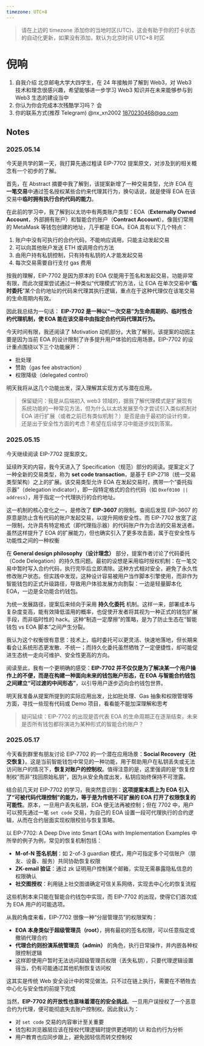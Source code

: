 ```yaml
---
timezone: UTC+8
---
```


> 请在上边的 timezone 添加你的当地时区(UTC)，这会有助于你的打卡状态的自动化更新，如果没有添加，默认为北京时间 UTC+8 时区


# 倪响

1. 自我介绍 北京邮电大学大四学生，在 24 年接触并了解到 Web3，对 Web3 技术和理念很感兴趣，希望能够进一步学习 Web3 知识并在未来能够参与到 Web3 生态的建设当中
2. 你认为你会完成本次残酷学习吗？ 会
3. 你的联系方式(推荐 Telegram) @nx_xn2002   1870230468@qq.com

## Notes

<!-- Content_START -->

### 2025.05.14

今天是共学的第一天，我打算先通过粗读 EIP-7702 提案原文，对涉及到的相关概念有一个初步的了解。

首先，在 Abstract 摘要中我了解到，该提案新增了一种交易类型，允许 EOA 在**一笔交易**中通过签名授权某些合约来代理其行为，换句话说，就是使得 EOA 在该交易中**临时拥有执行合约代码的能力**。

在此前的学习中，我了解到以太坊中有两类账户类型：EOA（**Externally Owned Account**，外部拥有账户）和智能合约账户（**Contract Account**）。像我们常用的 MetaMask 等钱包创建的地址，几乎都是 EOA。EOA 具有以下几个特点：

1. 账户中没有可执行的合约代码，不能响应调用，只能主动发起交易
2. 可以向其他账户发送 ETH 或调用合约方法
3. 由用户持有私钥控制，只有持有私钥的人才能发起交易
4. 每次交易需要自行支付 gas 费用

按我的理解，EIP-7702 是因为原本的 EOA 仅能用于签名和发起交易，功能非常有限，而此次提案尝试通过一种类似“代理模式”的方法，让 EOA 在单次交易中“**临时委托**”某个合约地址的代码来代理其执行逻辑，重点在于这种代理仅在该笔交易的生命周期内有效。

因此我总结为一句话：
 **EIP-7702 是一种以“一次交易”为生命周期的、临时性合约代理机制，使 EOA 能在该交易中由指定合约代码代理其行为。**

今天时间有限，我还阅读了 Motivation 动机部分。大致了解到，该提案的动因主要是因为当前 EOA 的设计限制了许多提升用户体验的应用场景。EIP-7702 的设计重点围绕以下三个功能展开：

- 批处理
- 赞助（gas fee abstraction）
- 权限降级（delegated control）

明天我将从这几个功能出发，深入理解其实现方式与潜在应用。

> 保留疑问：我是从后端初入 web3 领域的，据我了解代理模式是扩展现有系统功能的一种常见方法，但为什么以太坊发展至今才尝试引入类似机制对 EOA 进行扩展（或者之前已有类似机制？）是否是由于最初的设计约束，还是出于安全性方面的考虑？希望在后续学习中能逐步找到答案。

### 2025.05.15

今天继续阅读 EIP-7702 提案原文。

延续昨天的内容，我今天进入了 Specification（规范）部分的阅读。提案定义了一种全新的交易类型，称为 **set code transaction**，是基于 EIP-2718（统一交易类型架构）之上的扩展。该交易类型允许 EOA 在发起交易时，携带一个“委托指示器”（delegation indicator），即一段特定格式的合约代码（如 `0xef0100 || address`），用于指定一个代理执行的合约地址。

这一机制的核心变化之一，是修改了 **EIP-3607** 的限制。查阅后发现 EIP-3607 的原意是防止含有代码的账户发起交易，以提升网络安全性。而 EIP-7702 放宽了这一限制，允许具有特定格式（即代理指示器）的代码账户作为合法的交易发送者。虽然这样提升了 EOA 的扩展能力，但也确实引入了更多攻击面，属于在安全性与功能性之间的一种权衡

在 **General design philosophy（设计理念）** 部分，提案作者讨论了代码委托（Code Delegation）的持久性问题。最初的设想是采用临时授权机制：在一笔交易中暂时写入合约代码，执行完毕后立即清除。这种方式相对安全，避免了永久性修改账户状态。但实践中发现，这种设计容易被用户当作脚本引擎使用，而非作为智能钱包的正式升级路径，导致用户体验发展方向割裂：一边是轻量脚本化 EOA，一边是全功能合约钱包。

为统一发展路径，提案后来倾向于采用 **持久化委托** 机制。这样一来，部署成本与复杂度变高，能有效降低滥用的概率，也促使开发者将其视为一种正式的钱包扩展手段，而非临时性的 hack。这种“制造一定摩擦”的策略，是为了防止生态在“智能钱包 vs EOA 脚本”之间产生分裂。

我认为这个权衡很有意思：技术上，临时委托可以更灵活、快速地落地，但长期来看会让系统形态更发散、不统一；而持久化委托虽然牺牲了一定便捷性，却可能促进生态统一走向可维护、安全性更高的方向。

阅读至此，我有一个更明确的感受：**EIP-7702 并不仅仅是为了解决某一个用户操作上的不便，而是在构建一种面向未来的钱包账户形态，在 EOA 与智能合约钱包之间建立“可过渡的中间形态”**，以引导用户逐步迈向合约钱包世界。

明天我准备从提案所提到的实际应用出发，比如批处理、Gas 抽象和权限管理等方面，寻找一些现有代码或 Demo 项目，看看能不能加深理解和思考

> 疑问延续：EIP-7702 的出现是否代表 EOA 的生命周期正在逐渐结束，未来是否所有钱包都将演进为某种形式的智能合约账户？

### 2025.05.17

今天看到群里有朋友讨论 EIP-7702 的一个潜在应用场景：**Social Recovery（社交恢复）**。这是当前智能钱包中常见的一种功能，用于帮助用户在私钥丢失或无法访问账户的情况下，**恢复对账户的控制权**。值得注意的是，这里强调的是“恢复控制权”而非“找回原始私钥”，因为从安全角度出发，私钥应始终保持不可泄露。

结合前几天对 EIP-7702 的学习，我突然意识到：**这项提案本质上为 EOA 引入了“可被代码代理控制”的能力，等于是为传统不可扩展的 EOA 打开了权限恢复的可能性**。原本，一旦用户丢失私钥，EOA 便无法再被控制；但在 7702 中，用户可以预先通过一笔 `set code` 交易，为自己的 EOA 设置一段可代理执行的合约逻辑，从而在合约层面实现权限校验与恢复策略。

以 EIP-7702: A Deep Dive into Smart EOAs with Implementation Examples 中所举的例子为例，常见的恢复机制包括：

- **M-of-N 签名机制**：如 2-of-3 guardian 模式，用户可指定多个可信账户（朋友、设备、服务）共同协助恢复权限
- **ZK-email 验证**：通过 zk 证明用户控制某个邮箱，实现无需暴露隐私信息的权限确认
- **社交图授权**：利用链上社交图谱确定可信关系网络，实现去中心化的恢复流程

这些机制本来只能在智能合约钱包中实现，而 EIP-7702 的出现，使得它们首次成为 EOA 用户的可能选项。

从我的角度来看，EIP-7702 很像一种“分层管理员”的权限架构：

- **EOA 本身类似于超级管理员（root）**，拥有最初的签名权限，可以任意指定或撤销代理合约
- **代理合约则扮演系统管理员（admin）** 的角色，执行日常操作，并内嵌各种权限控制逻辑
- 这样即使用户暂时无法访问超级管理员权限（丢失私钥），只要代理逻辑设置得当，仍有可能通过其他机制恢复访问权

这其实是传统 Web 安全设计中的常见做法，只不过在链上执行，需要在不牺牲去中心化与安全性的前提下完成

当然，**EIP-7702 的开放性也意味着潜在的安全挑战**。一旦用户误授权了一个恶意合约为代理，便可能彻底失去账户控制权。因此我认为：

- 对 `set code` 交易的内容审计至关重要
- 钱包和浏览器层应该在授权代理逻辑时提供更透明的 UI 和合约行为分析
- 用户教育也应同步跟上，避免因轻信而转交控制权

<!-- Content_END -->
